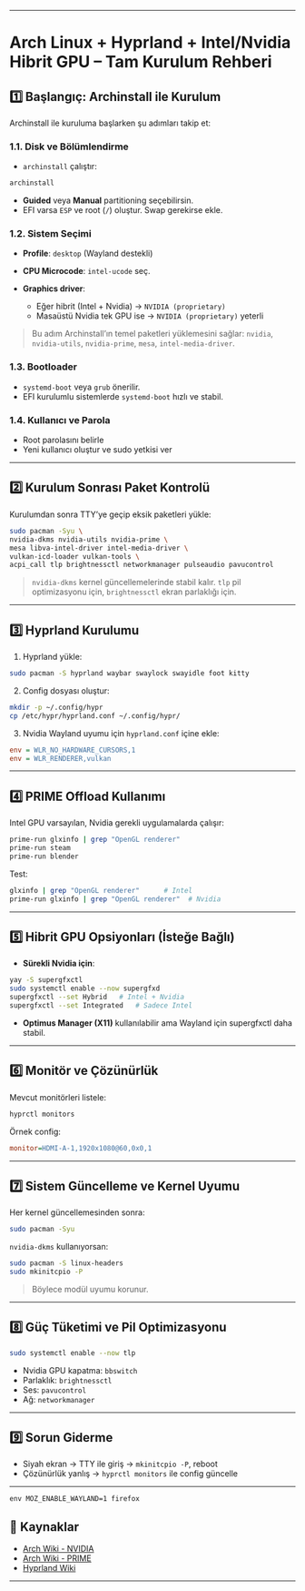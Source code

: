 
---

# Arch Linux + Hyprland + Intel/Nvidia Hibrit GPU – Tam Kurulum Rehberi

## 1️⃣ Başlangıç: Archinstall ile Kurulum

Archinstall ile kuruluma başlarken şu adımları takip et:

### 1.1. Disk ve Bölümlendirme

* `archinstall` çalıştır:

```bash
archinstall
```

* **Guided** veya **Manual** partitioning seçebilirsin.
* EFI varsa `ESP` ve root (`/`) oluştur. Swap gerekirse ekle.

### 1.2. Sistem Seçimi

* **Profile**: `desktop` (Wayland destekli)
* **CPU Microcode**: `intel-ucode` seç.
* **Graphics driver**:

  * Eğer hibrit (Intel + Nvidia) → `NVIDIA (proprietary)`
  * Masaüstü Nvidia tek GPU ise → `NVIDIA (proprietary)` yeterli

> Bu adım Archinstall’ın temel paketleri yüklemesini sağlar: `nvidia`, `nvidia-utils`, `nvidia-prime`, `mesa`, `intel-media-driver`.

### 1.3. Bootloader

* `systemd-boot` veya `grub` önerilir.
* EFI kurulumlu sistemlerde `systemd-boot` hızlı ve stabil.

### 1.4. Kullanıcı ve Parola

* Root parolasını belirle
* Yeni kullanıcı oluştur ve sudo yetkisi ver

---

## 2️⃣ Kurulum Sonrası Paket Kontrolü

Kurulumdan sonra TTY’ye geçip eksik paketleri yükle:

```bash
sudo pacman -Syu \
nvidia-dkms nvidia-utils nvidia-prime \
mesa libva-intel-driver intel-media-driver \
vulkan-icd-loader vulkan-tools \
acpi_call tlp brightnessctl networkmanager pulseaudio pavucontrol
```

> `nvidia-dkms` kernel güncellemelerinde stabil kalır.
> `tlp` pil optimizasyonu için, `brightnessctl` ekran parlaklığı için.

---

## 3️⃣ Hyprland Kurulumu

1. Hyprland yükle:

```bash
sudo pacman -S hyprland waybar swaylock swayidle foot kitty
```

2. Config dosyası oluştur:

```bash
mkdir -p ~/.config/hypr
cp /etc/hypr/hyprland.conf ~/.config/hypr/
```

3. Nvidia Wayland uyumu için `hyprland.conf` içine ekle:

```ini
env = WLR_NO_HARDWARE_CURSORS,1
env = WLR_RENDERER,vulkan
```

---

## 4️⃣ PRIME Offload Kullanımı

Intel GPU varsayılan, Nvidia gerekli uygulamalarda çalışır:

```bash
prime-run glxinfo | grep "OpenGL renderer"
prime-run steam
prime-run blender
```

Test:

```bash
glxinfo | grep "OpenGL renderer"      # Intel
prime-run glxinfo | grep "OpenGL renderer"  # Nvidia
```

---

## 5️⃣ Hibrit GPU Opsiyonları (İsteğe Bağlı)

* **Sürekli Nvidia için**:

```bash
yay -S supergfxctl
sudo systemctl enable --now supergfxd
supergfxctl --set Hybrid   # Intel + Nvidia
supergfxctl --set Integrated   # Sadece Intel
```

* **Optimus Manager (X11)** kullanılabilir ama Wayland için supergfxctl daha stabil.

---

## 6️⃣ Monitör ve Çözünürlük

Mevcut monitörleri listele:

```bash
hyprctl monitors
```

Örnek config:

```ini
monitor=HDMI-A-1,1920x1080@60,0x0,1
```

---

## 7️⃣ Sistem Güncelleme ve Kernel Uyumu

Her kernel güncellemesinden sonra:

```bash
sudo pacman -Syu
```

`nvidia-dkms` kullanıyorsan:

```bash
sudo pacman -S linux-headers
sudo mkinitcpio -P
```

> Böylece modül uyumu korunur.

---

## 8️⃣ Güç Tüketimi ve Pil Optimizasyonu

```bash
sudo systemctl enable --now tlp
```

* Nvidia GPU kapatma: `bbswitch`
* Parlaklık: `brightnessctl`
* Ses: `pavucontrol`
* Ağ: `networkmanager`

---

## 9️⃣ Sorun Giderme

* Siyah ekran → TTY ile giriş → `mkinitcpio -P`, reboot
* Çözünürlük yanlış → `hyprctl monitors` ile config güncelle


---
```
env MOZ_ENABLE_WAYLAND=1 firefox

```

## 🔗 Kaynaklar

* [Arch Wiki - NVIDIA](https://wiki.archlinux.org/title/NVIDIA)
* [Arch Wiki - PRIME](https://wiki.archlinux.org/title/PRIME)
* [Hyprland Wiki](https://wiki.hyprland.org/)

---


